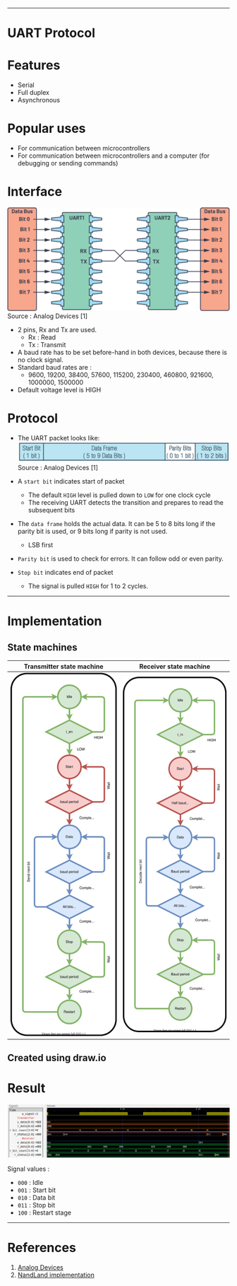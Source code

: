 
---

# UART Protocol

# Features
- Serial
- Full duplex
- Asynchronous

# Popular uses
- For communication between microcontrollers
- For communication between microcontrollers and a computer (for debugging or sending commands)

# Interface
 ![](./docs/uart_interface.svg)
Source : Analog Devices [1]

- 2 pins, Rx and Tx are used.
  - Rx : Read
  - Tx : Transmit
- A baud rate has to be set before-hand in both devices, because there is no clock signal.
- Standard baud rates are :
  - 9600, 19200, 38400, 57600, 115200, 230400, 460800, 921600, 1000000, 1500000
- Default voltage level is HIGH

# Protocol

- The UART packet looks like:
![](./docs/uart_packet.svg)
Source : Analog Devices [1] 

- A ```start bit``` indicates start of packet
  - The default ```HIGH``` level is pulled down to ```LOW``` for one clock cycle
  - The receiving UART detects the transition and prepares to read the subsequent bits

- The ```data frame``` holds the actual data. It can be 5 to 8 bits long if the parity bit is used, or 9 bits long if parity is not used.
  - LSB first

- ```Parity bit``` is used to check for errors. It can follow odd or even parity.

- ```Stop bit``` indicates end of packet
  - The signal is pulled ```HIGH``` for 1 to 2 cycles.

---

# Implementation

## State machines

Transmitter state machine | Receiver state machine
:-:|:-:
![Transmit State machine](docs/uart_tx_sm.drawio.svg) | ![Receiver state machine](docs/uart_rx_sm.drawio.svg)
Created using draw.io
---

# Result

![UART waveform](docs/uart_waveform.png)

Signal values :
- ```000``` : Idle
- ```001``` : Start bit
- ```010``` : Data bit
- ```011``` : Stop bit
- ```100``` : Restart stage

---

# References

1) [Analog Devices](https://www.analog.com/en/analog-dialogue/articles/uart-a-hardware-communication-protocol.html#:~:text=By%20definition%2C%20UART%20is%20a,going%20to%20the%20receiving%20end.)
2) [NandLand implementation](https://www.nandland.com/vhdl/modules/module-uart-serial-port-rs232.html)